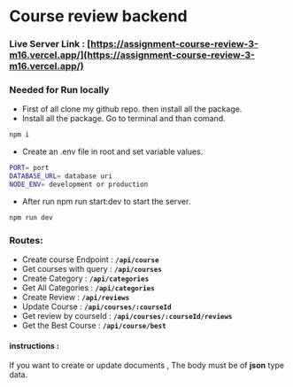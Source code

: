 # Course review backend

### Live Server Link :  [https://assignment-course-review-3-m16.vercel.app/](https://assignment-course-review-3-m16.vercel.app/)

### Needed for Run locally

* First of all clone my github repo. then install all the package.
* Install all the package. Go to terminal and than comand.

```bash
npm i
```

* Create an .env file in root and set variable values.

```bash
PORT= port 
DATABASE_URL= database uri
NODE_ENV= development or production
```
* After run npm run start:dev to start the server.

```bash
npm run dev
```
### Routes:
* Create course Endpoint : **`/api/course`**
* Get courses with query : **`/api/courses `**
* Create Category : **`/api/categories`**
* Get All Categories : **`/api/categories`**
* Create Review : **`/api/reviews`**
* Update Course : **`/api/courses/:courseId`**
* Get review by courseId : **`/api/courses/:courseId/reviews`**
* Get the Best Course : **`/api/course/best`**

#### instructions : 
If you want to create or update documents , The body must be of **json** type data.
